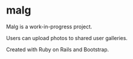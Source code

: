 # malg

Malg is a work-in-progress project. 

Users can upload photos to shared user galleries.

Created with Ruby on Rails and Bootstrap.


